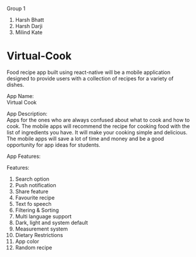 Group 1

1. Harsh Bhatt  
2. Harsh Darji    
3. Milind Kate  


# Virtual-Cook

Food recipe app built using react-native will be a mobile application designed to provide users with a collection of recipes for a variety of dishes.

App Name:  
Virtual Cook

App Description:  
Apps for the ones who are always confused about what to cook and how to cook. The mobile apps will recommend the recipe for cooking food with the list of ingredients you have. It will make your cooking simple and delicious. The mobile apps will save a lot of time and money and be a good opportunity for app ideas for students.

App Features:

Features:
	
1. Search option  
2. Push notification  
3. Share feature  
4. Favourite recipe  
5. Text fo speech  
6. Filtering & Sorting  
7. Multi language support  
8. Dark, light and system default  
9. Measurement system  
10. Dietary Restrictions  
11. App color  
12. Random recipe  

